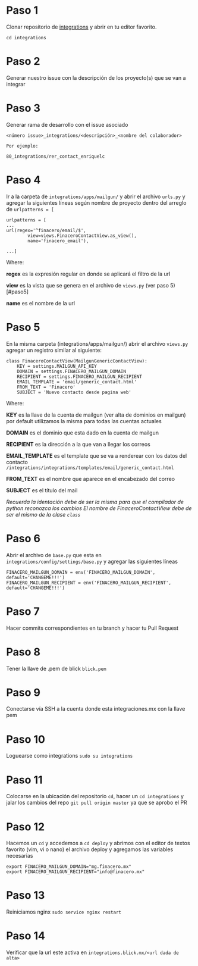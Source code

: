 # Paso 1
Clonar repositorio de [integrations](https://github.com/BlickLabs/integrations) y abrir en tu editor favorito.

`cd integrations`

# Paso 2
Generar nuestro issue con la descripción de los proyecto(s) que se van a integrar

# Paso 3
Generar rama de desarrollo con el issue asociado
```
<número issue>_integrations/<descripción>_<nombre del colaborador>

Por ejemplo:

80_integrations/rer_contact_enriquelc
```

# Paso 4
Ir a la carpeta de `integrations/apps/mailgun/` y abrir el archivo `urls.py` y agregar la siguientes líneas según nombre de proyecto dentro del arreglo de `urlpatterns = [`

```
urlpatterns = [
...
url(regex='^finacero/email/$',
        view=views.FinaceroContactView.as_view(),
        name='finacero_email'),
        
...]
```

Where:

**regex** es la expresión regular en donde se aplicará el filtro de la url

**view** es la vista que se genera en el archivo de `views.py` (ver paso 5)[#paso5]

**name** es el nombre de la url

# Paso 5
En la misma carpeta (integrations/apps/mailgun/) abrir el archivo `views.py` agregar un registro similar al siguiente:

```
class FinaceroContactView(MailgunGenericContactView):
    KEY = settings.MAILGUN_API_KEY
    DOMAIN = settings.FINACERO_MAILGUN_DOMAIN
    RECIPIENT = settings.FINACERO_MAILGUN_RECIPIENT
    EMAIL_TEMPLATE = 'email/generic_contact.html'
    FROM_TEXT = 'Finacero'
    SUBJECT = 'Nuevo contacto desde pagina web'
```

Where:

**KEY** es la llave de la cuenta de mailgun (ver alta de dominios en mailgun) por default utilizamos la misma para todas las cuentas actuales

**DOMAIN** es el dominio que esta dado en la cuenta de mailgun

**RECIPIENT** es la dirección a la que van a llegar los correos

**EMAIL_TEMPLATE** es el template que se va a renderear con los datos del contacto `/integrations/integrations/templates/email/generic_contact.html`

**FROM_TEXT** es el nombre que aparece en el encabezado del correo

**SUBJECT** es el título del mail


_Recuerda la identación debe de ser la misma para que el compilador de python reconozca los cambios_
_El nombre de FinaceroContactView debe de ser el mismo de la clase `class`_

# Paso 6
Abrir el archivo de `base.py` que esta en `integrations/config/settings/base.py` y agregar las siguientes líneas

```
FINACERO_MAILGUN_DOMAIN = env('FINACERO_MAILGUN_DOMAIN', default='CHANGEME!!!')
FINACERO_MAILGUN_RECIPIENT = env('FINACERO_MAILGUN_RECIPIENT', default='CHANGEME!!!')
```

# Paso 7
Hacer commits correspondientes en tu branch y hacer tu Pull Request

# Paso 8
Tener la llave de .pem de blick `blick.pem`

# Paso 9
Conectarse vía SSH a la cuenta donde esta integraciones.mx con la llave pem

# Paso 10
Loguearse como integrations `sudo su integrations`

# Paso 11
Colocarse en la ubicación del repositorio `cd`, hacer un `cd integrations` y jalar los cambios del repo `git pull origin master` ya que se aprobo el PR

# Paso 12
Hacemos un `cd` y accedemos a `cd deploy` y abrimos con el editor de textos favorito (vim, vi o nano) el archivo deploy y agregamos las variables necesarias

```
export FINACERO_MAILGUN_DOMAIN="mg.finacero.mx"
export FINACERO_MAILGUN_RECIPIENT="info@finacero.mx"
```
# Paso 13
Reiniciamos nginx `sudo service nginx restart`

# Paso 14
Verificar que la url este activa en `integrations.blick.mx/<url dada de alta>`






